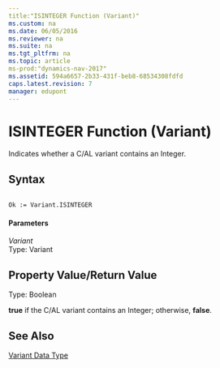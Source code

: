 ```yaml
---
title:"ISINTEGER Function (Variant)"
ms.custom: na
ms.date: 06/05/2016
ms.reviewer: na
ms.suite: na
ms.tgt_pltfrm: na
ms.topic: article
ms-prod:"dynamics-nav-2017"
ms.assetid: 594a6657-2b33-431f-beb8-68534308fdfd
caps.latest.revision: 7
manager: edupont
---
```

# ISINTEGER Function (Variant)
Indicates whether a C\/AL variant contains an Integer.  
  
## Syntax  
  
```  
  
Ok := Variant.ISINTEGER  
```  
  
#### Parameters  
 *Variant*  
 Type: Variant  
  
## Property Value\/Return Value  
 Type: Boolean  
  
 **true** if the C\/AL variant contains an Integer; otherwise, **false**.  
  
## See Also  
 [Variant Data Type](Variant-Data-Type.md)
